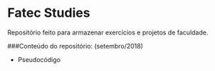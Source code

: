 # Fatec Studies
Repositório feito para armazenar exercícios e projetos de faculdade.

###Conteúdo do repositório: (setembro/2018)

- Pseudocódigo 
